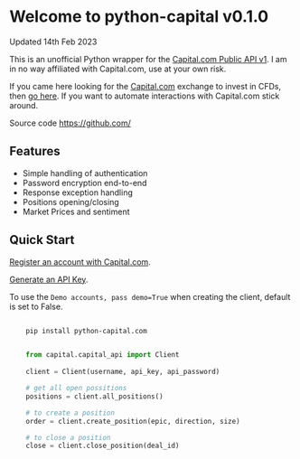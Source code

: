 Welcome to python-capital v0.1.0
=================================

Updated 14th Feb 2023


This is an unofficial Python wrapper for the [Capital.com Public API v1](https://open-api.capital.com/). I am in no way affiliated with Capital.com, use at your own risk.

If you came here looking for the [Capital.com](https://capital.com/) exchange  to invest in CFDs, then [go here](https://capital.com/).
If you want to automate interactions with Capital.com stick around.



Source code
  https://github.com/


Features
--------

- Simple handling of authentication
- Password encryption end-to-end
- Response exception handling
- Positions opening/closing
- Market Prices and sentiment


Quick Start
-----------

[Register an account with Capital.com](https://capital.com/).

[Generate an API Key](https://capital.com/trading/platform/?popup=settings&tab=APISettings).

To use the `Demo accounts, pass demo=True` when creating the client, default is set to False.


```bash

    pip install python-capital.com
```

``` python

    from capital.capital_api import Client
    
    client = Client(username, api_key, api_password)

    # get all open possitions
    positions = client.all_positions()

    # to create a position
    order = client.create_position(epic, direction, size)

    # to close a position
    close = client.close_position(deal_id)
```

